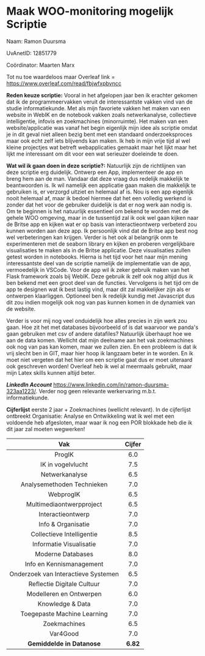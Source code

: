 # Maak WOO-monitoring mogelijk Scriptie

Naam: Ramon Duursma

UvAnetID: 12851779

Coördinator: Maarten Marx

Tot nu toe waardeloos maar Overleaf link = https://www.overleaf.com/read/fbjwfxpbvncc

****Reden keuze scriptie:**** Vooral in het afgelopen jaar ben ik erachter gekomen dat ik de programmeervakken veruit de interessantste vakken vind van de studie informatiekunde. Met als mijn favoriete vakken het maken van een website in WebIK en de notebook vakken zoals netwerkanalyse, collectieve intelligentie, infovis en zoekmachines (minorruimte). Het maken van een website/applicatie was vanaf het begin eigenlijk mijn idee als scriptie omdat je in dit geval niet alleen bezig bent met een standaard onderzoeksproces maar ook echt zelf iets blijvends kan maken. Ik heb in mijn vrije tijd al wel kleine projectjes wat betreft webapplicaties gemaakt maar het lijkt maar het lijkt me interessant om dit voor een wat serieuzer doeleinde te doen. 

**Wat wil ik gaan doen in deze scriptie?:** Natuurlijk zijn de richtlijnen van deze scriptie erg duidelijk. Ontwerp een App, implementeer de app en breng hem aan de man. Vandaar dat deze vraag dus redelijk makkelijk te beantwoorden is. Ik wil namelijk een applicatie gaan maken die makkelijk te gebruiken is, er verzorgd uitziet en helemaal af is. Nou is een app eigenlijk nooit helemaal af, maar ik bedoel hiermee dat het een volledig werkend is zonder dat het voor de gebruiker duidelijk is dat er nog werk aan nodig is. Om te beginnen is het natuurlijk essentieel om bekend te worden met de gehele WOO omgeving, maar in de tussentijd zal ik ook wel gaan kijken naar de Britse app en kijken wat er op basis van interactieontwerp verbeterd zou kunnen worden aan deze app. Ik persoonlijk vind dat de Britse app best nog wel verbeteringen kan krijgen. Verder is het ook al belangrijk onm te experimenteren met de seaborn library en kijken en proberen vergelijkbare visualisaties te maken als in de Britse applicatie. Deze visualisaties zullen getest worden in notebooks.
  Hierna is het tijd voor het naar mijn mening interessantste deel van de scriptie namelijk de implementatie van de app, vermoedelijk in VSCode. Voor de app wil ik zeker gebruik maken van het Flask framework zoals bij WebIK. Deze gebruik ik zelf ook nog altijd dus ik ben bekend met een groot deel van de functies. Vervolgens is het tijd om de app te designen wat ik best lastig vind, maar dit zal makkelijker zijn als er ontwerpen klaarliggen. Optioneel ben ik redelijk kundig met Javascript dus dit zou indien mogelijk ook nog van pas kunnen komen in de dynamiek van de website. 

Verder is voor mij nog veel onduidelijk hoe alles precies in zijn werk zou gaan. Hoe zit het met databases bijvoorbeeld of is dat waarvoor we panda's gaan gebruiken met csv of andere datafiles? Natuurlijk überhaupt hoe we aan de data komen. Wellicht dat mijn deelname aan het vak zoekmachines ook nog van pas kan komen, maar we zullen zien. En een probleem is dat ik vrij slecht ben in GIT, maar hier hoop ik langzaam beter in te worden. En ik moet niet vergeten dat het hier om een scriptie gaat dus er moet uiteraard ook geschreven worden! Overleaf heb ik wel al meermaals gebruikt, maar mijn Latex skills kunnen altijd beter.

***LinkedIn Account*** https://www.linkedin.com/in/ramon-duursma-323aa1223/. Verder nog geen relevante werkervaring m.b.t. informatiekunde.

**Cijferlijst** eerste 2 jaar + Zoekmachines (wellicht relevant).
In de cijferlijst ontbreekt Organisatie: Analyse en Ontwikkeling wat ik wel met een voldoende heb afgesloten, maar waar ik nog een POR blokkade heb die ik dit jaar 
zal moeten wegwerken!

| Vak | Cijfer |
| :---: | :---: |
| ProgIK | 6.0 |
| IK in vogelvlucht | 7.5 |
| Netwerkanalyse | 6.5 |
| Analysemethoden Technieken | 7.0 |
| WebprogIK | 6.5 |
| Multimediaontwerpproject | 6.5 |
| Interactieontwerp | 7.0 |
| Info & Organisatie | 7.0 |
| Collectieve Intelligentie | 8.5 |
| Informatie Visualisatie | 7.0 |
| Moderne Databases | 8.0 |
| Info en Kennismanagement | 7.0 |
| Onderzoek van Interactieve Systemen | 6.5 |
| Reflectie Digitale Cultuur | 7.0 |
| Modelleren en Ontwerpen | 6.0 |
| Knowledge & Data | 7.0 |
| Toegepaste Machine Learning | 7.0 |
| Zoekmachines | 6.5 |
| Var4Good | 7.0 |
| **Gemiddelde in Datanose** | **6.82** |
